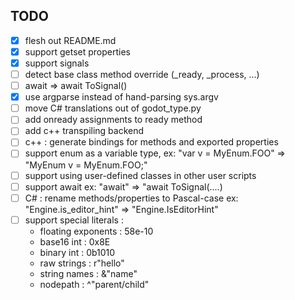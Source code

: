 ## TODO
- [x] flesh out README.md
- [x] support getset properties
- [x] support signals
- [ ] detect base class method override (_ready, _process, ...)
- [ ] await <expr> => await ToSignal(<expr>)
- [x] use argparse instead of hand-parsing sys.argv
- [ ] move C# translations out of godot_type.py
- [ ] add onready assignments to ready method
- [ ] add c++ transpiling backend
- [ ] c++ : generate bindings for methods and exported properties
- [ ] support enum as a variable type, ex: "var v = MyEnum.FOO" => "MyEnum v = MyEnum.FOO;"
- [ ] support using user-defined classes in other user scripts
- [ ] support await ex: "await" => "await ToSignal(....)
- [ ] C# : rename methods/properties to Pascal-case ex: "Engine.is_editor_hint" => "Engine.IsEditorHint"
- [ ] support special literals :
  * floating exponents : 58e-10
  * base16 int : 0x8E
  * binary int : 0b1010
  * raw strings : r"hello"
  * string names : &"name"
  * nodepath : ^"parent/child"